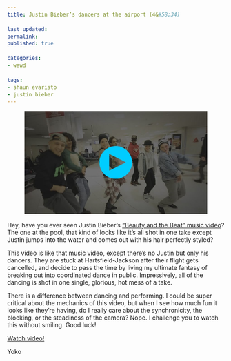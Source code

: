 ```yaml
---
title: Justin Bieber’s dancers at the airport (4&#58;34)

last_updated: 
permalink: 
published: true

categories:
- wawd

tags:
- shaun evaristo
- justin bieber
---
```


<figure>
    <a href="http://www.youtube.com/watch?v=JPLQxyj6PAY"><img src="/assets/images/2014-02-19-bieber_dancers_airport.jpg" alt="A still from a Youtube video where Justin Bieber’s dancers are improv dancing in an airport."></a>
</figure>

Hey, have you ever seen Justin Bieber’s [“Beauty and the Beat” music video](http://www.youtube.com/watch?v=Ys7-6_t7OEQ)? The one at the pool, that kind of looks like it’s all shot in one take except Justin jumps into the water and comes out with his hair perfectly styled? 

This video is like that music video, except there’s no Justin but only his dancers. They are stuck at Hartsfield-Jackson after their flight gets cancelled, and decide to pass the time by living my ultimate fantasy of breaking out into coordinated dance in public. Impressively, all of the dancing is shot in one single, glorious, hot mess of a take. 

There is a difference between dancing and performing. I could be super critical about the mechanics of this video, but when I see how much fun it looks like they’re having, do I really care about the synchronicity, the blocking, or the steadiness of the camera? Nope. I challenge you to watch this without smiling. Good luck!

[Watch video!](http://www.youtube.com/watch?v=JPLQxyj6PAY)

Yoko